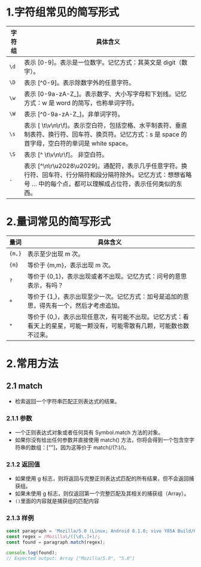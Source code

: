 # 1.字符组常见的简写形式
|字符组 | 具体含义 |
|  ----  | ----  |
|```\d``` |表示 [0-9]。表示是一位数字。记忆方式：其英文是 digit（数字）。|
|```\D``` |表示 [^0-9]。表示除数字外的任意字符。|
|```\w``` |表示 [0-9a-zA-Z_]。表示数字、大小写字母和下划线。记忆方式：w 是 word 的简写，也称单词字符。|
|```\W``` |表示 [^0-9a-zA-Z_]。非单词字符。|
|```\s``` |表示 [ \t\v\n\r\f]。表示空白符，包括空格、水平制表符、垂直制表符、换行符、回车符、换页符。记忆方式：s 是 space 的首字母，空白符的单词是 white space。|
|```\S``` |表示 [^ \t\v\n\r\f]。 非空白符。|
|```.```  |表示 [^\n\r\u2028\u2029]。通配符，表示几乎任意字符。换行符、回车符、行分隔符和段分隔符除外。记忆方式：想想省略号 … 中的每个点，都可以理解成占位符，表示任何类似的东西。|
# 2.量词常见的简写形式
|量词 |具体含义|
| ----|----|
|```{m,}``` |表示至少出现 m 次。|
|```{m}``` |等价于 {m,m}，表示出现 m 次。|
|```?``` |等价于 {0,1}，表示出现或者不出现。记忆方式：问号的意思表示，有吗？|
|```+``` |等价于 {1,}，表示出现至少一次。记忆方式：加号是追加的意思，得先有一个，然后才考虑追加。|
|```*``` |等价于 {0,}，表示出现任意次，有可能不出现。记忆方式：看看天上的星星，可能一颗没有，可能零散有几颗，可能数也数不过来。|

# 2.常用方法
## 2.1 match
* 检索返回一个字符串匹配正则表达式的结果。
### 2.1.1 参数
* 一个正则表达式对象或者任何具有 Symbol.match 方法的对象。
* 如果你没有给出任何参数并直接使用 match() 方法，你将会得到一个包含空字符串的数组：[""]，因为这等价于 match(/(?:)/)。
### 2.1.2 返回值
* 如果使用 g 标志，则将返回与完整正则表达式匹配的所有结果，但不会返回捕获组。
* 如果未使用 g 标志，则仅返回第一个完整匹配及其相关的捕获组（Array）。
* ```()```里面的内容就是捕获组的匹配内容
### 2.1.3 样例
```js
const paragraph = 'Mozilla/5.0 (Linux; Android 8.1.0; vivo Y85A Build/OPM1.171019.011; wv) AppleWebKit/537.36 (KHTML, like Gecko) Version/4.0 Chrome/111.0.5563.116 Mobile Safari/537.36 [[vivo%20vivo%20Y85A]] Mind/3.9.2';
const regex = /Mozilla\/([\d\.]+)/;
const found = paragraph.match(regex);

console.log(found);
// Expected output: Array ["Mozilla/5.0", "5.0"]

```